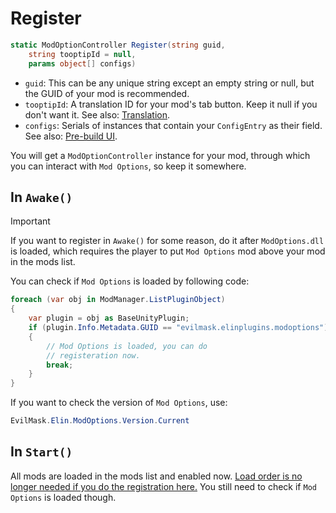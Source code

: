 # Register

```c#
static ModOptionController Register(string guid,
    string tooptipId = null,
    params object[] configs)
```
* `guid`: This can be any unique string except an empty string or null, but the GUID of your mod is recommended.
* `tooptipId`: A translation ID for your mod's tab button. Keep it null if you don't want it. See also: [Translation]().
* `configs`: Serials of instances that contain your `ConfigEntry` as their field.  See also: [Pre-build UI](/doc/en/PreBuildUI.md#reflection).

You will get a `ModOptionController` instance for your mod, through which you can interact with `Mod Options`, so keep it somewhere.

## In `Awake()`
>[!IMPORTANT]
> If you want to register in `Awake()` for some reason, do it after `ModOptions.dll` is loaded, which requires the player to put `Mod Options` mod above your mod in the mods list.

You can check if `Mod Options` is loaded by following code:

```c#
foreach (var obj in ModManager.ListPluginObject)
{
    var plugin = obj as BaseUnityPlugin;
    if (plugin.Info.Metadata.GUID == "evilmask.elinplugins.modoptions")
    {
        // Mod Options is loaded, you can do
        // registeration now.
        break;
    }
}
```
If you want to check the version of `Mod Options`, use:

```c#
EvilMask.Elin.ModOptions.Version.Current
```

## In `Start()`

All mods are loaded in the mods list and enabled now. <ins>Load order is no longer needed if you do the registration here.</ins> You still need to check if `Mod Options` is loaded though.